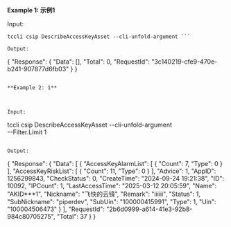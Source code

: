 **Example 1: 示例1**



Input: 

```
tccli csip DescribeAccessKeyAsset --cli-unfold-argument ```

Output: 
```
{
    "Response": {
        "Data": [],
        "Total": 0,
        "RequestId": "3c140219-cfe9-470e-b241-907877d6fb03"
    }
}
```

**Example 2: 1**



Input: 

```
tccli csip DescribeAccessKeyAsset --cli-unfold-argument  \
    --Filter.Limit 1
```

Output: 
```
{
    "Response": {
        "Data": [
            {
                "AccessKeyAlarmList": [
                    {
                        "Count": 7,
                        "Type": 0
                    }
                ],
                "AccessKeyRiskList": [
                    {
                        "Count": 11,
                        "Type": 0
                    }
                ],
                "Advice": 1,
                "AppID": 1256299843,
                "CheckStatus": 0,
                "CreateTime": "2024-09-24 19:21:38",
                "ID": 10092,
                "IPCount": 1,
                "LastAccessTime": "2025-03-12 20:05:59",
                "Name": "AKID***1",
                "Nickname": "飞快的云镜",
                "Remark": "iiiiii",
                "Status": 1,
                "SubNickname": "piperdev",
                "SubUin": "100000415991",
                "Type": 1,
                "Uin": "100004506473"
            }
        ],
        "RequestId": "2b6d0999-a614-41e3-92b8-984c80705275",
        "Total": 37
    }
}
```

